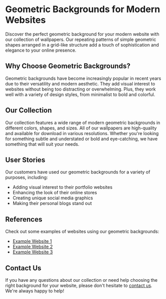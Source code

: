 <!--font:Poppins-->

# Geometric Backgrounds for Modern Websites

Discover the perfect geometric background for your modern website with our collection of wallpapers. Our repeating patterns of simple geometric shapes arranged in a grid-like structure add a touch of sophistication and elegance to your online presence.

## Why Choose Geometric Backgrounds?

Geometric backgrounds have become increasingly popular in recent years due to their versatility and modern aesthetic. They add visual interest to websites without being too distracting or overwhelming. Plus, they work well with a variety of design styles, from minimalist to bold and colorful.

## Our Collection

Our collection features a wide range of modern geometric backgrounds in different colors, shapes, and sizes. All of our wallpapers are high-quality and available for download in various resolutions. Whether you're looking for something subtle and understated or bold and eye-catching, we have something that will suit your needs.

## User Stories

Our customers have used our geometric backgrounds for a variety of purposes, including:

- Adding visual interest to their portfolio websites
- Enhancing the look of their online stores
- Creating unique social media graphics
- Making their personal blogs stand out

## References

Check out some examples of websites using our geometric backgrounds:

- [Example Website 1](#)
- [Example Website 2](#)
- [Example Website 3](#)

## Contact Us

If you have any questions about our collection or need help choosing the right background for your website, please don't hesitate to [contact us](#contact). We're always happy to help!

<!--

Write me content for website with wallpaper which alt text is:

"A wallpaper with a repeating pattern of simple geometric shapes, arranged in a grid-like structure."

The name/title of the page should not be 1:1 copy of the alt text but rather a real content of the website which is using this wallpaper.

- Use markdown format 
- Start with heading
- Heading should be short and concise
- The content should look like a real website 
- The website should not be about the wallpaper, wallpaper is just a related background
- Heading should be contain work "wallpaper" or "background"
- Include real sections like references, contact, user stories, etc. use things relevant to the page purpose.
- Feel free to use structure like headings, bullets, numbering, blockquotes, paragraphs, horizontal lines, etc.
- You can use formatting like bold or _italic_
- You can include UTF-8 emojis
- Links should be only #hash anchors (and you can refer to the document itself)
- Do not include images


---


# Geometric Backgrounds for Modern Websites

Welcome to our website where you can find the perfect geometric background for your modern website. Our collection of wallpapers with repeating patterns of simple geometric shapes arranged in a grid-like structure will add a touch of sophistication and elegance to your online presence.

## Why Choose Geometric Backgrounds?

Geometric backgrounds have become increasingly popular in recent years due to their versatility and modern aesthetic. They are perfect for adding visual interest to websites without being too distracting or overwhelming. Plus, they work well with a variety of design styles, from minimalist to bold and colorful.

## Our Collection

Our collection features a wide range of geometric backgrounds in different colors, shapes, and sizes. Whether you're looking for something subtle and understated or bold and eye-catching, we have something that will suit your needs. All of our wallpapers are high-quality and available for download in various resolutions.

## User Stories

Our customers have used our geometric backgrounds for a variety of purposes, including:

- Adding visual interest to their portfolio websites
- Enhancing the look of their online stores
- Creating unique social media graphics
- Making their personal blogs stand out

## References

Check out some examples of websites using our geometric backgrounds:

- [Example Website 1](#)
- [Example Website 2](#)
- [Example Website 3](#)

## Contact Us

If you have any questions about our collection or need help choosing the right background for your website, please don't hesitate to [contact us](#contact). We're always happy to help!


---


Heading is too long, rewrite whole content.


---


# Modern Geometric Backgrounds for Your Website

Welcome to our website where you can find the perfect modern geometric background for your website. Our collection of wallpapers features repeating patterns of simple geometric shapes arranged in a grid-like structure that will add sophistication and elegance to your online presence.

## Why Choose Geometric Backgrounds?

Geometric backgrounds have become increasingly popular in recent years due to their versatility and modern aesthetic. They are perfect for adding visual interest to websites without being too distracting or overwhelming. Plus, they work well with a variety of design styles, from minimalist to bold and colorful.

## Our Collection

Our collection features a wide range of modern geometric backgrounds in different colors, shapes, and sizes. All of our wallpapers are high-quality and available for download in various resolutions. Whether you're looking for something subtle and understated or bold and eye-catching, we have something that will suit your needs.

## User Stories

Our customers have used our geometric backgrounds for a variety of purposes, including:

- Adding visual interest to their portfolio websites
- Enhancing the look of their online stores
- Creating unique social media graphics
- Making their personal blogs stand out

## References

Check out some examples of websites using our geometric backgrounds:

- [Example Website 1](#)
- [Example Website 2](#)
- [Example Website 3](#)

## Contact Us

If you have any questions about our collection or need help choosing the right background for your website, please don't hesitate to [contact us](#contact). We're always happy to help!


---


Heading is too long, rewrite whole content.


---


# Modern Geometric Backgrounds for Your Website

Find the perfect modern geometric background for your website with our collection of wallpapers. Our repeating patterns of simple geometric shapes arranged in a grid-like structure add sophistication and elegance to your online presence.

## Why Choose Geometric Backgrounds?

Geometric backgrounds have become increasingly popular in recent years due to their versatility and modern aesthetic. They add visual interest to websites without being too distracting or overwhelming. Plus, they work well with a variety of design styles, from minimalist to bold and colorful.

## Our Collection

Our collection features a wide range of modern geometric backgrounds in different colors, shapes, and sizes. All of our wallpapers are high-quality and available for download in various resolutions. Whether you're looking for something subtle and understated or bold and eye-catching, we have something that will suit your needs.

## User Stories

Our customers have used our geometric backgrounds for a variety of purposes, including:

- Adding visual interest to their portfolio websites
- Enhancing the look of their online stores
- Creating unique social media graphics
- Making their personal blogs stand out

## References

Check out some examples of websites using our geometric backgrounds:

- [Example Website 1](#)
- [Example Website 2](#)
- [Example Website 3](#)

## Contact Us

If you have any questions about our collection or need help choosing the right background for your website, please don't hesitate to [contact us](#contact). We're always happy to help!


---


Heading is too long, rewrite whole content.


---


# Geometric Backgrounds for Modern Websites

Discover the perfect geometric background for your modern website with our collection of wallpapers. Our repeating patterns of simple geometric shapes arranged in a grid-like structure add a touch of sophistication and elegance to your online presence.

## Why Choose Geometric Backgrounds?

Geometric backgrounds have become increasingly popular in recent years due to their versatility and modern aesthetic. They add visual interest to websites without being too distracting or overwhelming. Plus, they work well with a variety of design styles, from minimalist to bold and colorful.

## Our Collection

Our collection features a wide range of modern geometric backgrounds in different colors, shapes, and sizes. All of our wallpapers are high-quality and available for download in various resolutions. Whether you're looking for something subtle and understated or bold and eye-catching, we have something that will suit your needs.

## User Stories

Our customers have used our geometric backgrounds for a variety of purposes, including:

- Adding visual interest to their portfolio websites
- Enhancing the look of their online stores
- Creating unique social media graphics
- Making their personal blogs stand out

## References

Check out some examples of websites using our geometric backgrounds:

- [Example Website 1](#)
- [Example Website 2](#)
- [Example Website 3](#)

## Contact Us

If you have any questions about our collection or need help choosing the right background for your website, please don't hesitate to [contact us](#contact). We're always happy to help!


---


Write me a Google font which is best fitting for the website.

Pick from the list:
- Lato
- Futura
- Roboto
- Great Vibes
- Exo 2
- Playfair Display
- IBM Plex Sans
- Lobster
- Open Sans
- Inter
- Poppins
- Montserrat
- Alegreya
- Barlow Condensed
- Raleway
- Orbitron
- Dancing Script


Write just the font name nothing else.


---


Poppins

-->
